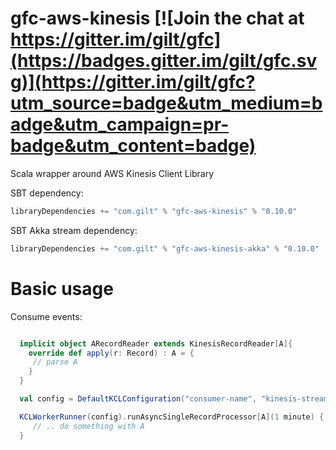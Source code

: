 # gfc-aws-kinesis [![Join the chat at https://gitter.im/gilt/gfc](https://badges.gitter.im/gilt/gfc.svg)](https://gitter.im/gilt/gfc?utm_source=badge&utm_medium=badge&utm_campaign=pr-badge&utm_content=badge)
Scala wrapper around AWS Kinesis Client Library


SBT dependency:

```scala
libraryDependencies += "com.gilt" % "gfc-aws-kinesis" % "0.10.0"
```

SBT Akka stream dependency:

```scala
libraryDependencies += "com.gilt" % "gfc-aws-kinesis-akka" % "0.10.0"
```


# Basic usage

Consume events:

```scala

  implicit object ARecordReader extends KinesisRecordReader[A]{
    override def apply(r: Record) : A = {
     // parse A
    }
  }

  val config = DefaultKCLConfiguration("consumer-name", "kinesis-stream-name")

  KCLWorkerRunner(config).runAsyncSingleRecordProcessor[A](1 minute) { a: A =>
     // .. do something with A
  }
```
